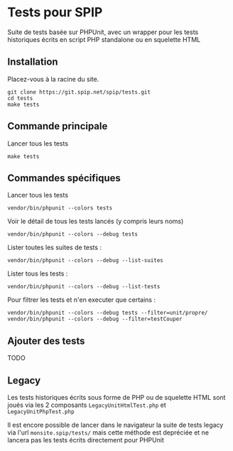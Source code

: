 # Tests pour SPIP

Suite de tests basée sur PHPUnit, avec un wrapper pour les tests historiques écrits en script PHP standalone ou en squelette HTML

## Installation

Placez-vous à la racine du site.

```
git clone https://git.spip.net/spip/tests.git
cd tests
make tests
```

## Commande principale

Lancer tous les tests
```
make tests
```

## Commandes spécifiques

Lancer tous les tests
```
vendor/bin/phpunit --colors tests
```

Voir le détail de tous les tests lancés (y compris leurs noms)
```
vendor/bin/phpunit --colors --debug tests
```

Lister toutes les suites de tests :
```
vendor/bin/phpunit --colors --debug --list-suites
```

Lister tous les tests :
```
vendor/bin/phpunit --colors --debug --list-tests
```

Pour filtrer les tests et n'en executer que certains :
```
vendor/bin/phpunit --colors --debug tests --filter=unit/propre/
vendor/bin/phpunit --colors --debug --filter=testCouper
```

## Ajouter des tests

TODO

## Legacy

Les tests historiques écrits sous forme de PHP ou de squelette HTML sont joués via les 2 composants `LegacyUnitHtmlTest.php` et `LegacyUnitPhpTest.php`

Il est encore possible de lancer dans le navigateur la suite de tests legacy via l'url `monsite.spip/tests/` mais cette méthode est depréciée et ne lancera pas les tests écrits directement pour PHPUnit
